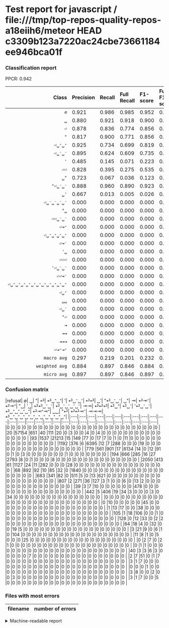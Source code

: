 # Test report for javascript / file:///tmp/top-repos-quality-repos-a18eiih6/meteor HEAD c3309b123a7220ac24cbe73661184ee946bca01f

### Classification report

PPCR: 0.942

| Class | Precision | Recall | Full Recall | F1-score | Full F1-score | Support | Full Support | PPCR |
|------:|:----------|:-------|:------------|:---------|:---------|:--------|:-------------|:-----|
| `∅` | 0.921| 0.986| 0.985| 0.952| 0.952| 57987| 58007| 1.000 |
| `␣` | 0.880| 0.921| 0.918| 0.900| 0.898| 23027| 23120| 0.996 |
| `⏎` | 0.878| 0.836| 0.774| 0.856| 0.822| 9735| 10514| 0.926 |
| `"` | 0.817| 0.900| 0.771| 0.856| 0.793| 7103| 8295| 0.856 |
| `⏎␣⁺␣⁺` | 0.925| 0.734| 0.699| 0.819| 0.796| 3804| 3998| 0.951 |
| `⏎␣⁻␣⁻` | 0.895| 0.624| 0.609| 0.735| 0.725| 2951| 3019| 0.977 |
| `'` | 0.485| 0.145| 0.071| 0.223| 0.123| 1946| 3996| 0.487 |
| `⏎⏎` | 0.828| 0.395| 0.275| 0.535| 0.413| 1573| 2256| 0.697 |
| `␣"` | 0.723| 0.067| 0.036| 0.123| 0.068| 504| 946| 0.533 |
| `"⏎␣⁻␣⁻` | 0.888| 0.960| 0.890| 0.923| 0.889| 498| 537| 0.927 |
| `␣'` | 0.667| 0.013| 0.005| 0.026| 0.009| 461| 1268| 0.364 |
| `⏎␣⁻␣⁻␣⁻␣⁻` | 0.000| 0.000| 0.000| 0.000| 0.000| 141| 144| 0.979 |
| `"␣` | 0.000| 0.000| 0.000| 0.000| 0.000| 126| 231| 0.545 |
| `⏎⏎␣⁻␣⁻` | 0.000| 0.000| 0.000| 0.000| 0.000| 78| 142| 0.549 |
| `⏎⇥⁺` | 0.000| 0.000| 0.000| 0.000| 0.000| 68| 69| 0.986 |
| `⏎␣⁺␣⁺␣⁺␣⁺` | 0.000| 0.000| 0.000| 0.000| 0.000| 66| 68| 0.971 |
| `⏎⇥⁻` | 0.000| 0.000| 0.000| 0.000| 0.000| 55| 55| 1.000 |
| `'␣` | 0.000| 0.000| 0.000| 0.000| 0.000| 49| 177| 0.277 |
| `⏎⏎⏎` | 0.000| 0.000| 0.000| 0.000| 0.000| 39| 50| 0.780 |
| `'⏎␣⁻␣⁻` | 0.000| 0.000| 0.000| 0.000| 0.000| 22| 62| 0.355 |
| `⏎⏎⇥⁻` | 0.000| 0.000| 0.000| 0.000| 0.000| 13| 16| 0.812 |
| `⏎␣⁺␣⁺␣⁺␣⁺␣⁺␣⁺␣⁺␣⁺␣⁺␣⁺␣⁺` | 0.000| 0.000| 0.000| 0.000| 0.000| 13| 16| 0.812 |
| `⏎␣⁺` | 0.000| 0.000| 0.000| 0.000| 0.000| 12| 12| 1.000 |
| `␣␣` | 0.000| 0.000| 0.000| 0.000| 0.000| 8| 11| 0.727 |
| `⏎␣⁻` | 0.000| 0.000| 0.000| 0.000| 0.000| 2| 2| 1.000 |
| `"⏎` | 0.000| 0.000| 0.000| 0.000| 0.000| 1| 1| 1.000 |
| `⇥` | 0.000| 0.000| 0.000| 0.000| 0.000| 0| 0| 0.000 |
| `⇥⇥` | 0.000| 0.000| 0.000| 0.000| 0.000| 0| 0| 0.000 |
| `⇥⇥⇥` | 0.000| 0.000| 0.000| 0.000| 0.000| 0| 0| 0.000 |
| `⏎⇥⁺⇥⁺` | 0.000| 0.000| 0.000| 0.000| 0.000| 0| 0| 0.000 |
| `macro avg` | 0.297| 0.219| 0.201| 0.232| 0.216| 110282| 117012| 0.942 |
| `weighted avg` | 0.884| 0.897| 0.846| 0.884| 0.842| 110282| 117012| 0.942 |
| `micro avg` | 0.897| 0.897| 0.846| 0.897| 0.871| 110282| 117012| 0.942 |

### Confusion matrix

|refusal|  ∅| ␣| "| ⏎| ⏎␣⁺␣⁺| '| ⏎␣⁻␣⁻| ⏎⏎| ␣'| "⏎␣⁻␣⁻| ␣"| ⇥| ⏎⇥⁻| ⏎⇥⁺| "␣| '␣| ⏎⏎␣⁻␣⁻| ⏎␣⁻␣⁻␣⁻␣⁻| ⇥⇥| ⏎⏎⏎| ⏎␣⁺| ⏎␣⁻| '⏎␣⁻␣⁻| ⏎␣⁺␣⁺␣⁺␣⁺| ⏎⇥⁺⇥⁺| ␣␣| "⏎| ⏎⏎⇥⁻| ⇥⇥⇥| ⏎␣⁺␣⁺␣⁺␣⁺␣⁺␣⁺␣⁺␣⁺␣⁺␣⁺␣⁺| 
|:---|:---|:---|:---|:---|:---|:---|:---|:---|:---|:---|:---|:---|:---|:---|:---|:---|:---|:---|:---|:---|:---|:---|:---|:---|:---|:---|:---|
|0 |0 |0 |0 |0 |0 |0 |0 |0 |0 |0 |0 |0 |0 |0 |0 |0 |0 |0 |0 |0 |0 |0 |0 |0 |0 |0 |0 |
|20 |57154 |651 |40 |111 |20 |0 |3 |0 |0 |4 |0 |4 |0 |0 |0 |0 |0 |0 |0 |0 |0 |0 |0 |0 |0 |0 |0 |
|93 |1537 |21213 |15 |149 |77 |0 |17 |7 |0 |1 |0 |11 |0 |0 |0 |0 |0 |0 |0 |0 |0 |0 |0 |0 |0 |0 |0 |
|1192 |376 |6 |6395 |12 |7 |288 |0 |0 |0 |19 |0 |0 |0 |0 |0 |0 |0 |0 |0 |0 |0 |0 |0 |0 |0 |0 |0 |
|779 |561 |901 |17 |8134 |14 |0 |12 |91 |0 |1 |0 |3 |0 |0 |0 |0 |0 |0 |0 |1 |0 |0 |0 |0 |0 |0 |0 |
|194 |666 |285 |16 |27 |2793 |8 |0 |1 |0 |0 |0 |8 |0 |0 |0 |0 |0 |0 |0 |0 |0 |0 |0 |0 |0 |0 |0 |
|2050 |413 |61 |1127 |24 |11 |282 |0 |0 |0 |28 |0 |0 |0 |0 |0 |0 |0 |0 |0 |0 |0 |0 |0 |0 |0 |0 |0 |
|68 |892 |92 |10 |85 |32 |0 |1840 |0 |0 |0 |0 |0 |0 |0 |0 |0 |0 |0 |0 |0 |0 |0 |0 |0 |0 |0 |0 |
|683 |341 |82 |0 |511 |5 |0 |13 |621 |0 |0 |0 |0 |0 |0 |0 |0 |0 |0 |0 |0 |0 |0 |0 |0 |0 |0 |0 |
|807 |2 |271 |36 |127 |3 |1 |0 |0 |6 |0 |13 |2 |0 |0 |0 |0 |0 |0 |0 |0 |0 |0 |0 |0 |0 |0 |0 |
|39 |3 |7 |10 |0 |0 |0 |0 |0 |0 |478 |0 |0 |0 |0 |0 |0 |0 |0 |0 |0 |0 |0 |0 |0 |0 |0 |0 |
|442 |5 |406 |19 |34 |3 |0 |0 |0 |3 |0 |34 |0 |0 |0 |0 |0 |0 |0 |0 |0 |0 |0 |0 |0 |0 |0 |0 |
|0 |0 |0 |0 |0 |0 |0 |0 |0 |0 |0 |0 |0 |0 |0 |0 |0 |0 |0 |0 |0 |0 |0 |0 |0 |0 |0 |0 |
|0 |10 |0 |0 |0 |0 |0 |45 |0 |0 |0 |0 |0 |0 |0 |0 |0 |0 |0 |0 |0 |0 |0 |0 |0 |0 |0 |0 |
|1 |13 |17 |0 |0 |38 |0 |0 |0 |0 |0 |0 |0 |0 |0 |0 |0 |0 |0 |0 |0 |0 |0 |0 |0 |0 |0 |0 |
|105 |1 |18 |106 |0 |0 |1 |0 |0 |0 |0 |0 |0 |0 |0 |0 |0 |0 |0 |0 |0 |0 |0 |0 |0 |0 |0 |0 |
|128 |0 |12 |33 |0 |2 |2 |0 |0 |0 |0 |0 |0 |0 |0 |0 |0 |0 |0 |0 |0 |0 |0 |0 |0 |0 |0 |0 |
|64 |18 |4 |0 |32 |0 |0 |19 |5 |0 |0 |0 |0 |0 |0 |0 |0 |0 |0 |0 |0 |0 |0 |0 |0 |0 |0 |0 |
|3 |21 |9 |0 |6 |1 |0 |104 |0 |0 |0 |0 |0 |0 |0 |0 |0 |0 |0 |0 |0 |0 |0 |0 |0 |0 |0 |0 |
|11 |8 |1 |0 |5 |0 |0 |0 |25 |0 |0 |0 |0 |0 |0 |0 |0 |0 |0 |0 |0 |0 |0 |0 |0 |0 |0 |0 |
|0 |2 |7 |0 |2 |1 |0 |0 |0 |0 |0 |0 |0 |0 |0 |0 |0 |0 |0 |0 |0 |0 |0 |0 |0 |0 |0 |0 |
|0 |1 |1 |0 |0 |0 |0 |0 |0 |0 |0 |0 |0 |0 |0 |0 |0 |0 |0 |0 |0 |0 |0 |0 |0 |0 |0 |0 |
|40 |3 |3 |6 |3 |0 |0 |0 |0 |0 |7 |0 |0 |0 |0 |0 |0 |0 |0 |0 |0 |0 |0 |0 |0 |0 |0 |0 |
|2 |7 |51 |0 |1 |7 |0 |0 |0 |0 |0 |0 |0 |0 |0 |0 |0 |0 |0 |0 |0 |0 |0 |0 |0 |0 |0 |0 |
|3 |1 |7 |0 |0 |0 |0 |0 |0 |0 |0 |0 |0 |0 |0 |0 |0 |0 |0 |0 |0 |0 |0 |0 |0 |0 |0 |0 |
|0 |0 |0 |1 |0 |0 |0 |0 |0 |0 |0 |0 |0 |0 |0 |0 |0 |0 |0 |0 |0 |0 |0 |0 |0 |0 |0 |0 |
|3 |8 |0 |0 |2 |0 |0 |3 |0 |0 |0 |0 |0 |0 |0 |0 |0 |0 |0 |0 |0 |0 |0 |0 |0 |0 |0 |0 |
|3 |1 |7 |0 |0 |5 |0 |0 |0 |0 |0 |0 |0 |0 |0 |0 |0 |0 |0 |0 |0 |0 |0 |0 |0 |0 |0 |0 |

### Files with most errors

| filename | number of errors|
|:----:|:-----|

<details>
    <summary>Machine-readable report</summary>
```json
{
  "cl_report": {"\"": {"f1-score": 0.856434980581224, "precision": 0.816626229089516, "recall": 0.9003238068421794, "support": 7103}, "\"\u23ce": {"f1-score": 0.0, "precision": 0.0, "recall": 0.0, "support": 1}, "\"\u23ce\u2423\u207b\u2423\u207b": {"f1-score": 0.9227799227799228, "precision": 0.8884758364312267, "recall": 0.9598393574297188, "support": 498}, "\"\u2423": {"f1-score": 0.0, "precision": 0.0, "recall": 0.0, "support": 126}, "\u0027": {"f1-score": 0.2231012658227848, "precision": 0.4845360824742268, "recall": 0.144912641315519, "support": 1946}, "\u0027\u23ce\u2423\u207b\u2423\u207b": {"f1-score": 0.0, "precision": 0.0, "recall": 0.0, "support": 22}, "\u0027\u2423": {"f1-score": 0.0, "precision": 0.0, "recall": 0.0, "support": 49}, "macro avg": {"f1-score": 0.23160454294829988, "precision": 0.2968891179693189, "recall": 0.2193494134120507, "support": 110282}, "micro avg": {"f1-score": 0.8972452440108086, "precision": 0.8972452440108086, "recall": 0.8972452440108086, "support": 110282}, "weighted avg": {"f1-score": 0.8837103373108612, "precision": 0.8844804631304174, "recall": 0.8972452440108086, "support": 110282}, "\u21e5": {"f1-score": 0.0, "precision": 0.0, "recall": 0.0, "support": 0}, "\u21e5\u21e5": {"f1-score": 0.0, "precision": 0.0, "recall": 0.0, "support": 0}, "\u21e5\u21e5\u21e5": {"f1-score": 0.0, "precision": 0.0, "recall": 0.0, "support": 0}, "\u2205": {"f1-score": 0.9523206504986212, "precision": 0.9211849655083489, "recall": 0.9856347112283788, "support": 57987}, "\u23ce": {"f1-score": 0.8562105263157894, "precision": 0.8779276848354021, "recall": 0.8355418592706728, "support": 9735}, "\u23ce\u21e5\u207a": {"f1-score": 0.0, "precision": 0.0, "recall": 0.0, "support": 68}, "\u23ce\u21e5\u207a\u21e5\u207a": {"f1-score": 0.0, "precision": 0.0, "recall": 0.0, "support": 0}, "\u23ce\u21e5\u207b": {"f1-score": 0.0, "precision": 0.0, "recall": 0.0, "support": 55}, "\u23ce\u23ce": {"f1-score": 0.5346534653465347, "precision": 0.828, "recall": 0.3947870311506675, "support": 1573}, "\u23ce\u23ce\u21e5\u207b": {"f1-score": 0.0, "precision": 0.0, "recall": 0.0, "support": 13}, "\u23ce\u23ce\u23ce": {"f1-score": 0.0, "precision": 0.0, "recall": 0.0, "support": 39}, "\u23ce\u23ce\u2423\u207b\u2423\u207b": {"f1-score": 0.0, "precision": 0.0, "recall": 0.0, "support": 78}, "\u23ce\u2423\u207a": {"f1-score": 0.0, "precision": 0.0, "recall": 0.0, "support": 12}, "\u23ce\u2423\u207a\u2423\u207a": {"f1-score": 0.8187014509746445, "precision": 0.9251407750910897, "recall": 0.7342271293375394, "support": 3804}, "\u23ce\u2423\u207a\u2423\u207a\u2423\u207a\u2423\u207a": {"f1-score": 0.0, "precision": 0.0, "recall": 0.0, "support": 66}, "\u23ce\u2423\u207a\u2423\u207a\u2423\u207a\u2423\u207a\u2423\u207a\u2423\u207a\u2423\u207a\u2423\u207a\u2423\u207a\u2423\u207a\u2423\u207a": {"f1-score": 0.0, "precision": 0.0, "recall": 0.0, "support": 13}, "\u23ce\u2423\u207b": {"f1-score": 0.0, "precision": 0.0, "recall": 0.0, "support": 2}, "\u23ce\u2423\u207b\u2423\u207b": {"f1-score": 0.7349710405432396, "precision": 0.8949416342412452, "recall": 0.6235174517112844, "support": 2951}, "\u23ce\u2423\u207b\u2423\u207b\u2423\u207b\u2423\u207b": {"f1-score": 0.0, "precision": 0.0, "recall": 0.0, "support": 141}, "\u2423": {"f1-score": 0.9000190924712022, "precision": 0.8797694094226941, "recall": 0.9212229122334651, "support": 23027}, "\u2423\"": {"f1-score": 0.1234119782214156, "precision": 0.723404255319149, "recall": 0.06746031746031746, "support": 504}, "\u2423\u0027": {"f1-score": 0.02553191489361702, "precision": 0.6666666666666666, "recall": 0.013015184381778741, "support": 461}, "\u2423\u2423": {"f1-score": 0.0, "precision": 0.0, "recall": 0.0, "support": 8}},
  "cl_report_full": {"\"": {"f1-score": 0.7931291082723552, "precision": 0.816626229089516, "recall": 0.7709463532248343, "support": 8295}, "\"\u23ce": {"f1-score": 0.0, "precision": 0.0, "recall": 0.0, "support": 1}, "\"\u23ce\u2423\u207b\u2423\u207b": {"f1-score": 0.8893023255813953, "precision": 0.8884758364312267, "recall": 0.8901303538175046, "support": 537}, "\"\u2423": {"f1-score": 0.0, "precision": 0.0, "recall": 0.0, "support": 231}, "\u0027": {"f1-score": 0.12319790301441678, "precision": 0.4845360824742268, "recall": 0.07057057057057058, "support": 3996}, "\u0027\u23ce\u2423\u207b\u2423\u207b": {"f1-score": 0.0, "precision": 0.0, "recall": 0.0, "support": 62}, "\u0027\u2423": {"f1-score": 0.0, "precision": 0.0, "recall": 0.0, "support": 177}, "macro avg": {"f1-score": 0.2163588888048, "precision": 0.2968891179693189, "recall": 0.20107019557346978, "support": 117012}, "micro avg": {"f1-score": 0.8706785044919796, "precision": 0.8972452440108086, "recall": 0.8456397634430657, "support": 117012}, "weighted avg": {"f1-score": 0.8424492600058912, "precision": 0.8716319041631351, "recall": 0.8456397634430657, "support": 117012}, "\u21e5": {"f1-score": 0.0, "precision": 0.0, "recall": 0.0, "support": 0}, "\u21e5\u21e5": {"f1-score": 0.0, "precision": 0.0, "recall": 0.0, "support": 0}, "\u21e5\u21e5\u21e5": {"f1-score": 0.0, "precision": 0.0, "recall": 0.0, "support": 0}, "\u2205": {"f1-score": 0.9521619978175943, "precision": 0.9211849655083489, "recall": 0.9852948782043547, "support": 58007}, "\u23ce": {"f1-score": 0.822488497901815, "precision": 0.8779276848354021, "recall": 0.7736351531291611, "support": 10514}, "\u23ce\u21e5\u207a": {"f1-score": 0.0, "precision": 0.0, "recall": 0.0, "support": 69}, "\u23ce\u21e5\u207a\u21e5\u207a": {"f1-score": 0.0, "precision": 0.0, "recall": 0.0, "support": 0}, "\u23ce\u21e5\u207b": {"f1-score": 0.0, "precision": 0.0, "recall": 0.0, "support": 55}, "\u23ce\u23ce": {"f1-score": 0.41317365269461076, "precision": 0.828, "recall": 0.2752659574468085, "support": 2256}, "\u23ce\u23ce\u21e5\u207b": {"f1-score": 0.0, "precision": 0.0, "recall": 0.0, "support": 16}, "\u23ce\u23ce\u23ce": {"f1-score": 0.0, "precision": 0.0, "recall": 0.0, "support": 50}, "\u23ce\u23ce\u2423\u207b\u2423\u207b": {"f1-score": 0.0, "precision": 0.0, "recall": 0.0, "support": 142}, "\u23ce\u2423\u207a": {"f1-score": 0.0, "precision": 0.0, "recall": 0.0, "support": 12}, "\u23ce\u2423\u207a\u2423\u207a": {"f1-score": 0.7960666951688756, "precision": 0.9251407750910897, "recall": 0.6985992996498249, "support": 3998}, "\u23ce\u2423\u207a\u2423\u207a\u2423\u207a\u2423\u207a": {"f1-score": 0.0, "precision": 0.0, "recall": 0.0, "support": 68}, "\u23ce\u2423\u207a\u2423\u207a\u2423\u207a\u2423\u207a\u2423\u207a\u2423\u207a\u2423\u207a\u2423\u207a\u2423\u207a\u2423\u207a\u2423\u207a": {"f1-score": 0.0, "precision": 0.0, "recall": 0.0, "support": 16}, "\u23ce\u2423\u207b": {"f1-score": 0.0, "precision": 0.0, "recall": 0.0, "support": 2}, "\u23ce\u2423\u207b\u2423\u207b": {"f1-score": 0.7251231527093596, "precision": 0.8949416342412452, "recall": 0.60947333554157, "support": 3019}, "\u23ce\u2423\u207b\u2423\u207b\u2423\u207b\u2423\u207b": {"f1-score": 0.0, "precision": 0.0, "recall": 0.0, "support": 144}, "\u2423": {"f1-score": 0.8982469512195123, "precision": 0.8797694094226941, "recall": 0.9175173010380623, "support": 23120}, "\u2423\"": {"f1-score": 0.06847935548841894, "precision": 0.723404255319149, "recall": 0.035940803382663845, "support": 946}, "\u2423\u0027": {"f1-score": 0.009397024275646046, "precision": 0.6666666666666666, "recall": 0.00473186119873817, "support": 1268}, "\u2423\u2423": {"f1-score": 0.0, "precision": 0.0, "recall": 0.0, "support": 11}},
  "ppcr": 0.9424845315010426
}
```
</details>
